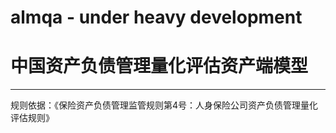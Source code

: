 # almqa - under heavy development
# 中国资产负债管理量化评估资产端模型
---
规则依据：《保险资产负债管理监管规则第4号：人身保险公司资产负债管理量化评估规则》
